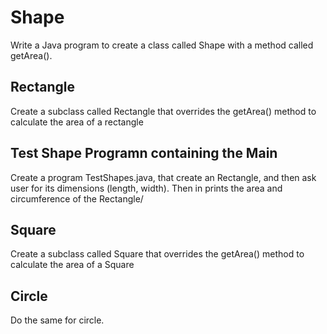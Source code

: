 # Shape 
 Write a Java program to create a class called Shape with a method called getArea(). 

## Rectangle
 Create a subclass called Rectangle that overrides the getArea() method to calculate the area of a rectangle

## Test Shape Programn containing the Main
 Create a program TestShapes.java, that create an Rectangle, and then ask user for its dimensions (length, width). Then in prints the area and circumference of the Rectangle/

## Square
Create a subclass called Square that overrides the getArea() method to calculate the area of a Square

## Circle
Do the same for circle.

